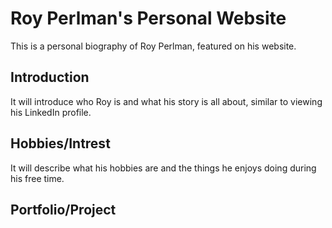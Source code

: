 # Roy Perlman's Personal Website

This is a personal biography of Roy Perlman, featured on his website. 

## Introduction

It will introduce who Roy is and what his story is all about, similar to viewing his LinkedIn profile.

## Hobbies/Intrest

It will describe what his hobbies are and the things he enjoys doing during his free time. 

## Portfolio/Project

